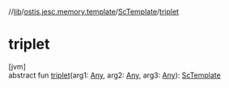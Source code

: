 //[lib](../../../index.md)/[ostis.jesc.memory.template](../index.md)/[ScTemplate](index.md)/[triplet](triplet.md)

# triplet

[jvm]\
abstract fun [triplet](triplet.md)(arg1: [Any](https://kotlinlang.org/api/latest/jvm/stdlib/kotlin/-any/index.html), arg2: [Any](https://kotlinlang.org/api/latest/jvm/stdlib/kotlin/-any/index.html), arg3: [Any](https://kotlinlang.org/api/latest/jvm/stdlib/kotlin/-any/index.html)): [ScTemplate](index.md)

